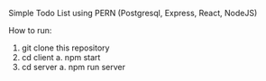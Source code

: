 Simple Todo List using PERN (Postgresql, Express, React, NodeJS)

How to run:

1. git clone this repository
2. cd client
   a. npm start
3. cd server
   a. npm run server
